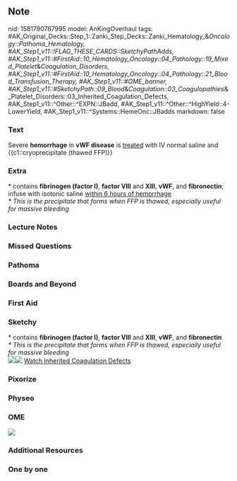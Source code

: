 ## Note
nid: 1581790787995
model: AnKingOverhaul
tags: #AK_Original_Decks::Step_1::Zanki_Step_Decks::Zanki_Hematology_&_Oncology::Pathoma_Hematology, #AK_Step1_v11::!FLAG_THESE_CARDS::SketchyPathAdds, #AK_Step1_v11::#FirstAid::10_Hematology_Oncology::04_Pathology::19_Mixed_Platelet_&_Coagulation_Disorders, #AK_Step1_v11::#FirstAid::10_Hematology_Oncology::04_Pathology::21_Blood_Transfusion_Therapy, #AK_Step1_v11::#OME_banner, #AK_Step1_v11::#SketchyPath::09_Blood_&_Coagulation::03_Coagulopathies_&_Platelet_Disorders::03_Inherited_Coagulation_Defects, #AK_Step1_v11::^Other::^EXPN::JBadd, #AK_Step1_v11::^Other::^HighYield::4-LowerYield, #AK_Step1_v11::^Systems::HemeOnc::JBadds
markdown: false

### Text
Severe <b>hemorrhage</b> in <b>vWF disease</b> is <u>treated</u>
with IV normal saline and {{c1::cryoprecipitate (thawed FFP)}}

### Extra
<div>
  <div>
    * contains <b>fibrinogen (factor I)</b>, <b>factor VIII</b> and
    <b>XIII</b>, <b>vWF</b>, and <b>fibronectin</b>; infuse with
    isotonic saline <u>within 6 hours of hemorrhage</u>
  </div>
</div>
<div>
  <div>
    <div>
      <i>* This is the precipitate that forms when FFP is thawed,
      especially useful for massive bleeding</i>
    </div>
  </div>
</div>

### Lecture Notes


### Missed Questions


### Pathoma


### Boards and Beyond


### First Aid


### Sketchy
<div>
  <div>
    <div>
      * contains <b>fibrinogen (factor I)</b>, <b>factor VIII</b>
      and <b>XIII</b>, <b>vWF</b>, and <b>fibronectin</b>
    </div>
  </div>
  <div>
    <div>
      <div>
        <i>* This is the precipitate that forms when FFP is thawed,
        especially useful for massive bleeding</i>
      </div>
    </div>
  </div>
</div><img src="vWF%20cryoprecipitate_1566160514431.jpg"><img src=
"Zoverall%20picture%20(77)_1566160514431.JPG"> <a href=
"https://dashboard.sketchy.com/study/medical/courses/medical-pathophysiology/units/medical-pathophysiology-blood-coagulation/videos/medical-pathophysiology-blood-and-coagulation-coagulopathies-and-platelet-disorders-inherited-coagulation-defects?utm_source=anki&utm_medium=partnership&utm_campaign=february_update&utm_content=medical">
Watch Inherited Coagulation Defects</a>

### Pixorize


### Physeo


### OME
<div class="ome-widget">
  <a href="https://onlinemeded.org?ref=anki"><img src=
  "_OME_AnkiFlashcards_General_4.png"></a>
</div>

### Additional Resources


### One by one

